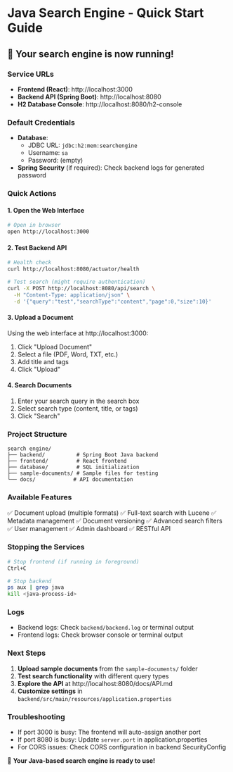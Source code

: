 # Java Search Engine - Quick Start Guide

## 🚀 Your search engine is now running!

### Service URLs
- **Frontend (React)**: http://localhost:3000
- **Backend API (Spring Boot)**: http://localhost:8080
- **H2 Database Console**: http://localhost:8080/h2-console

### Default Credentials
- **Database**: 
  - JDBC URL: `jdbc:h2:mem:searchengine`
  - Username: `sa`
  - Password: (empty)
- **Spring Security** (if required): Check backend logs for generated password

### Quick Actions

#### 1. Open the Web Interface
```bash
# Open in browser
open http://localhost:3000
```

#### 2. Test Backend API
```bash
# Health check
curl http://localhost:8080/actuator/health

# Test search (might require authentication)
curl -X POST http://localhost:8080/api/search \
  -H "Content-Type: application/json" \
  -d '{"query":"test","searchType":"content","page":0,"size":10}'
```

#### 3. Upload a Document
Using the web interface at http://localhost:3000:
1. Click "Upload Document" 
2. Select a file (PDF, Word, TXT, etc.)
3. Add title and tags
4. Click "Upload"

#### 4. Search Documents
1. Enter your search query in the search box
2. Select search type (content, title, or tags)
3. Click "Search"

### Project Structure
```
search engine/
├── backend/          # Spring Boot Java backend
├── frontend/         # React frontend
├── database/         # SQL initialization
├── sample-documents/ # Sample files for testing
└── docs/            # API documentation
```

### Available Features
✅ Document upload (multiple formats)
✅ Full-text search with Lucene
✅ Metadata management
✅ Document versioning
✅ Advanced search filters
✅ User management
✅ Admin dashboard
✅ RESTful API

### Stopping the Services
```bash
# Stop frontend (if running in foreground)
Ctrl+C

# Stop backend
ps aux | grep java
kill <java-process-id>
```

### Logs
- Backend logs: Check `backend/backend.log` or terminal output
- Frontend logs: Check browser console or terminal output

### Next Steps
1. **Upload sample documents** from the `sample-documents/` folder
2. **Test search functionality** with different query types
3. **Explore the API** at http://localhost:8080/docs/API.md
4. **Customize settings** in `backend/src/main/resources/application.properties`

### Troubleshooting
- If port 3000 is busy: The frontend will auto-assign another port
- If port 8080 is busy: Update `server.port` in application.properties
- For CORS issues: Check CORS configuration in backend SecurityConfig

🎉 **Your Java-based search engine is ready to use!**